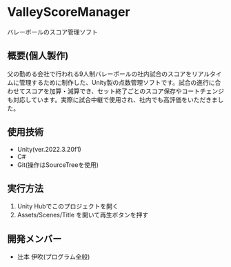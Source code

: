 # ValleyScoreManager
バレーボールのスコア管理ソフト

## 概要(個人製作)
父の勤める会社で行われる9人制バレーボールの社内試合のスコアをリアルタイムに管理するために制作した、Unity製の点数管理ソフトです。試合の進行に合わせてスコアを加算・減算でき、セット終了ごとのスコア保存やコートチェンジも対応しています。実際に試合中継で使用され、社内でも高評価をいただきました。

## 使用技術
- Unity(ver.2022.3.20f1)
- C#
- Git(操作はSourceTreeを使用)


## 実行方法
1. Unity Hubでこのプロジェクトを開く
2. Assets/Scenes/Title を開いて再生ボタンを押す

## 開発メンバー
- 辻本 伊吹(プログラム全般)
